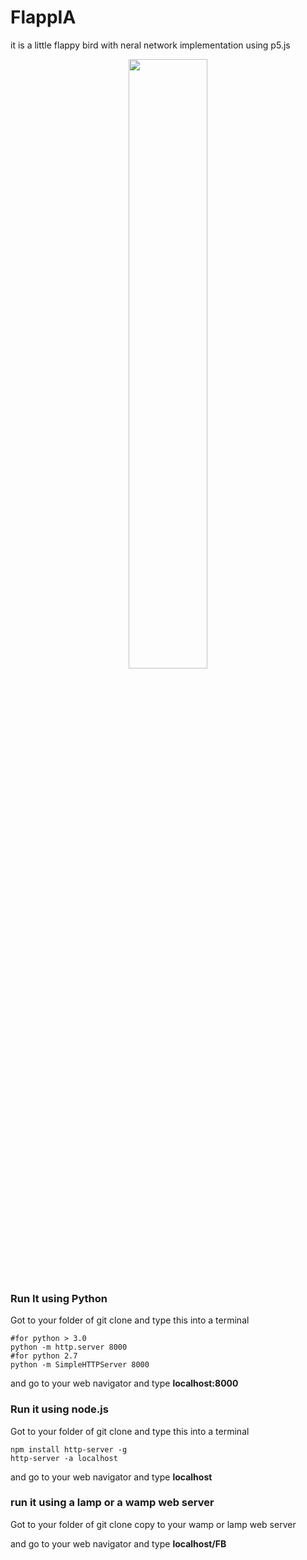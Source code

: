 # FlappIA
it is a little flappy bird with neral network implementation using p5.js

<p align="center">
  <img width="50%" height="50%" src="https://media.giphy.com/media/MeOX8DU7XH3pKYg6T0/giphy.gif">
</p>




### Run It using Python 

Got to your folder of git clone and type this into a terminal 

```shell
#for python > 3.0
python -m http.server 8000
#for python 2.7
python -m SimpleHTTPServer 8000
```

and go to your web navigator and type **localhost:8000**



### Run it using node.js

Got to your folder of git clone and type this into a terminal 

```shell
npm install http-server -g
http-server -a localhost
```

and go to your web navigator and type **localhost**



### run it using a lamp or a wamp web server 

Got to your folder of git clone copy to your wamp or lamp web server 

and go to your web navigator and type **localhost/FB**